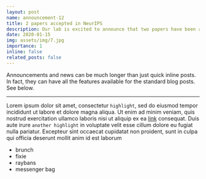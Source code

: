 ```yaml
---
layout: post
name: announcement-12
title: 2 papers accepted in NeurIPS
description: Our lab is excited to announce that two papers have been accepted in NeurIPS 2025.
date: 2020-01-15
img: assets/img/7.jpg
importance: 1 
inline: false
related_posts: false
---
```


Announcements and news can be much longer than just quick inline posts. In fact, they can have all the features available for the standard blog posts. See below.

---

Lorem ipsum dolor sit amet, consectetur `highlight`, sed do eiusmod tempor incididunt ut labore et dolore magna aliqua. Ut enim ad minim veniam, quis nostrud exercitation ullamco laboris nisi ut aliquip ex ea [link](/al-folio/publications/) consequat. Duis aute irure `another highlight` in voluptate velit esse cillum dolore eu fugiat nulla pariatur. Excepteur sint occaecat cupidatat non proident, sunt in culpa qui officia deserunt mollit anim id est laborum

<ul>
    <li>brunch</li>
    <li>fixie</li>
    <li>raybans</li>
    <li>messenger bag</li>
</ul>
